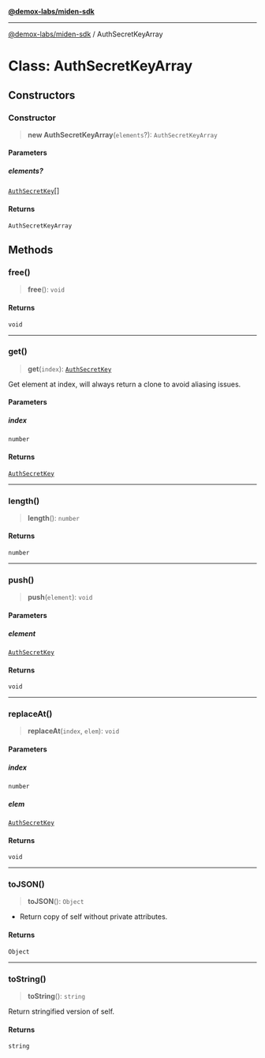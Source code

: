 [**@demox-labs/miden-sdk**](../README.md)

***

[@demox-labs/miden-sdk](../README.md) / AuthSecretKeyArray

# Class: AuthSecretKeyArray

## Constructors

### Constructor

> **new AuthSecretKeyArray**(`elements`?): `AuthSecretKeyArray`

#### Parameters

##### elements?

[`AuthSecretKey`](AuthSecretKey.md)[]

#### Returns

`AuthSecretKeyArray`

## Methods

### free()

> **free**(): `void`

#### Returns

`void`

***

### get()

> **get**(`index`): [`AuthSecretKey`](AuthSecretKey.md)

Get element at index, will always return a clone to avoid aliasing issues.

#### Parameters

##### index

`number`

#### Returns

[`AuthSecretKey`](AuthSecretKey.md)

***

### length()

> **length**(): `number`

#### Returns

`number`

***

### push()

> **push**(`element`): `void`

#### Parameters

##### element

[`AuthSecretKey`](AuthSecretKey.md)

#### Returns

`void`

***

### replaceAt()

> **replaceAt**(`index`, `elem`): `void`

#### Parameters

##### index

`number`

##### elem

[`AuthSecretKey`](AuthSecretKey.md)

#### Returns

`void`

***

### toJSON()

> **toJSON**(): `Object`

* Return copy of self without private attributes.

#### Returns

`Object`

***

### toString()

> **toString**(): `string`

Return stringified version of self.

#### Returns

`string`
